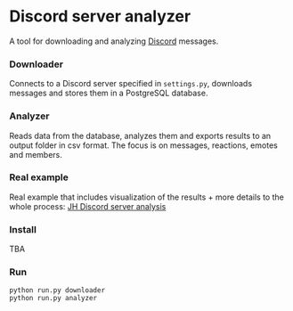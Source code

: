 # Discord server analyzer
A tool for downloading and analyzing [Discord](https://discordapp.com/) messages.

### Downloader
Connects to a Discord server specified in `settings.py`, downloads messages and stores them in a PostgreSQL database.

### Analyzer
Reads data from the database, analyzes them and exports results to an output folder in csv format. The focus is on messages, reactions, emotes and members.

### Real example
Real example that includes visualization of the results + more details to the whole process:
[JH Discord server analysis](https://plot.ly/~emzo/29/jumpers-heaven-discord-server-analysis/)


### Install
TBA

### Run
`python run.py downloader`  
`python run.py analyzer`
